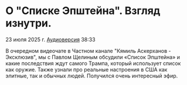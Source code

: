 # О "Списке Эпштейна". Взгляд изнутри.

23 июля 2025 г. [Аудиоверсия](https://www.youtube.com/watch?v=vSs-FTV2t90) 38:33

В очередном видеочате в Частном канале "Кямиль Аскерханов - Эксклюзив", мы с Павлом Щелиным обсудили «Список Эпштейна» и какие последствия ждут самого Трампа, который использует список как оружие. 
Также узнали про реальные настроения в США как элитные, так и обычных людей. Получился очень интересный эфир.
